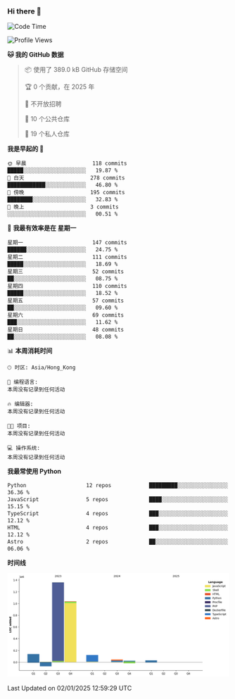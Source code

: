 ### Hi there 👋

<!--
**Mrzqd/Mrzqd** is a ✨ _special_ ✨ repository because its `README.md` (this file) appears on your GitHub profile.

Here are some ideas to get you started:

- 🔭 I’m currently working on ...
- 🌱 I’m currently learning ...
- 👯 I’m looking to collaborate on ...
- 🤔 I’m looking for help with ...
- 💬 Ask me about ...
- 📫 How to reach me: ...
- 😄 Pronouns: ...
- ⚡ Fun fact: ...
-->
<!--START_SECTION:waka-->
![Code Time](http://img.shields.io/badge/Code%20Time-260%20hrs%2011%20mins-blue)

![Profile Views](http://img.shields.io/badge/%E4%B8%AA%E4%BA%BA%E8%B5%84%E6%96%99%E8%A7%82%E7%9C%8B%E6%AC%A1%E6%95%B0-0-blue)

**🐱 我的 GitHub 数据** 

> 📦  使用了 389.0 kB GitHub 存储空间 
 > 
> 🏆 0 个贡献，在 2025 年
 > 
> 🚫 不开放招聘
 > 
> 📜 10 个公共仓库 
 > 
> 🔑 19 个私人仓库 
 > 
**我是早起的 🐤** 

```text
🌞 早晨                     118 commits         █████░░░░░░░░░░░░░░░░░░░░   19.87 % 
🌆 白天                     278 commits         ████████████░░░░░░░░░░░░░   46.80 % 
🌃 傍晚                     195 commits         ████████░░░░░░░░░░░░░░░░░   32.83 % 
🌙 晚上                     3 commits           ░░░░░░░░░░░░░░░░░░░░░░░░░   00.51 % 
```
📅 **我最有效率是在 星期一** 

```text
星期一                      147 commits         ██████░░░░░░░░░░░░░░░░░░░   24.75 % 
星期二                      111 commits         █████░░░░░░░░░░░░░░░░░░░░   18.69 % 
星期三                      52 commits          ██░░░░░░░░░░░░░░░░░░░░░░░   08.75 % 
星期四                      110 commits         █████░░░░░░░░░░░░░░░░░░░░   18.52 % 
星期五                      57 commits          ██░░░░░░░░░░░░░░░░░░░░░░░   09.60 % 
星期六                      69 commits          ███░░░░░░░░░░░░░░░░░░░░░░   11.62 % 
星期日                      48 commits          ██░░░░░░░░░░░░░░░░░░░░░░░   08.08 % 
```


📊 **本周消耗时间** 

```text
🕑︎ 时区: Asia/Hong_Kong

💬 编程语言: 
本周没有记录到任何活动

🔥 编辑器: 
本周没有记录到任何活动

🐱‍💻 项目: 
本周没有记录到任何活动

💻 操作系统: 
本周没有记录到任何活动
```

**我最常使用 Python** 

```text
Python                   12 repos            █████████░░░░░░░░░░░░░░░░   36.36 % 
JavaScript               5 repos             ████░░░░░░░░░░░░░░░░░░░░░   15.15 % 
TypeScript               4 repos             ███░░░░░░░░░░░░░░░░░░░░░░   12.12 % 
HTML                     4 repos             ███░░░░░░░░░░░░░░░░░░░░░░   12.12 % 
Astro                    2 repos             ██░░░░░░░░░░░░░░░░░░░░░░░   06.06 % 
```



**时间线**

![Lines of Code chart](https://raw.githubusercontent.com/Mrzqd/Mrzqd/main/assets/bar_graph.png)


 Last Updated on 02/01/2025 12:59:29 UTC
<!--END_SECTION:waka-->
